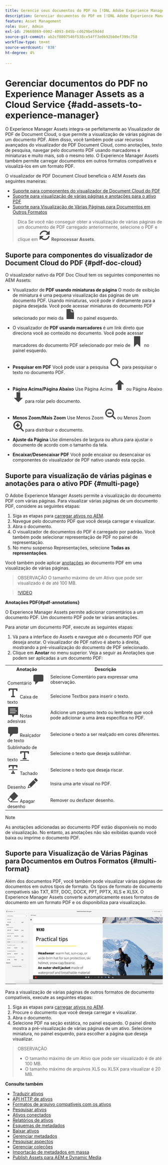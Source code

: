 ```yaml
---
title: Gerencie seus documentos do PDF no [!DNL Adobe Experience Manager].
description: Gerenciar documentos do PDF em [!DNL Adobe Experience Manager] as a [!DNL Cloud Service].
feature: Asset Management
role: User, Admin
exl-id: 29660869-6902-4093-845b-cd629be59d4d
source-git-commit: ab2cf8007546f538ce54ff3e0b92bb0ef399c758
workflow-type: tm+mt
source-wordcount: '838'
ht-degree: 4%

---
```


# Gerenciar documentos do PDF no Experience Manager Assets as a Cloud Service {#add-assets-to-experience-manager}

O Experience Manager Assets integra-se perfeitamente ao Visualizador de PDF de Document Cloud, o que permite a visualização de várias páginas de um documento PDF. Além disso, você também pode usar recursos avançados do visualizador de PDF Document Cloud, como anotações, texto de pesquisa, navegar pelo documento PDF usando marcadores e miniaturas e muito mais, sob o mesmo teto. O Experience Manager Assets também permite carregar documentos em outros formatos compatíveis e visualizá-los em um formato PDF.

O visualizador de PDF Document Cloud beneficia o AEM Assets das seguintes maneiras:
* [Suporte para componentes do visualizador de Document Cloud do PDF](#pdf-doc-cloud)
* [Suporte para visualização de várias páginas e anotações para o ativo PDF](#multi-page)
* [Suporte para Visualização de Várias Páginas para Documentos em Outros Formatos](#multi-format)

> Dica
> Se você não conseguir obter a visualização de várias páginas de um documento de PDF carregado anteriormente, selecione o PDF e clique em **![Reprocessar](/help/assets/assets/Reprocess.svg) Reprocessar Assets**.
>

## Suporte para componentes do visualizador de Document Cloud do PDF {#pdf-doc-cloud}

O visualizador nativo da PDF Doc Cloud tem os seguintes componentes no AEM Assets:

* Visualizador de **PDF usando miniaturas de página** O modo de exibição de miniatura é uma pequena visualização das páginas de um documento PDF. Usando miniaturas, você pode ir diretamente para a página desejada. Você pode acessar miniaturas do documento PDF selecionado por meio da ![miniatura](/help/assets/assets/thumbnail.svg) no painel esquerdo.

* O visualizador de **PDF usando marcadores** é um link direto que direciona você ao conteúdo no documento. Você pode acessar marcadores do documento PDF selecionado por meio de ![marcador](/help/assets/assets/bookmark.svg) no painel esquerdo.

* **Pesquisar em PDF** Você pode usar a pesquisa ![pesquisar](/help/assets/assets/Search.svg) para pesquisar o texto no documento PDF.

* **Página Acima/Página Abaixo** Use Página Acima ![Página Acima](/help/assets/assets/ArrowUp.svg) ou Página Abaixo ![Página Abaixo](/help/assets/assets/ArrowDown.svg) para rolar pelo documento.

* **Menos Zoom/Mais Zoom** Use Menos Zoom ![Menos Zoom](/help/assets/assets/ZoomOut.svg) ou Menos Zoom ![Mais Zoom](/help/assets/assets/ZoomIn.svg) para distribuir o documento.

* **Ajuste da Página** Use dimensões de largura ou altura para ajustar o documento de acordo com o tamanho da tela.

* **Encaixar/Desencaixar PDF** Você pode encaixar ou desencaixar os componentes do visualizador de PDF nativo usando esta opção.

## Suporte para visualização de várias páginas e anotações para o ativo PDF {#multi-page}

O Adobe Experience Manager Assets permite a visualização do documento PDF com várias páginas. Para visualizar várias páginas de um documento PDF, considere as seguintes etapas:

1. Siga as etapas para [carregar ativos no AEM](https://experienceleague.adobe.com/docs/experience-manager-cloud-service/content/assets/manage/add-assets.html?lang=en).
1. Navegue pelo documento PDF que você deseja carregar e visualizar.
1. Abra o documento.
1. O visualizador de documentos do PDF é carregado por padrão. Você também pode selecionar representação de PDF no painel de representação.
1. No menu suspenso Representações, selecione **Todas as representações**.

Você também pode aplicar [anotações](#pdf-annotations) ao documento PDF em uma visualização de várias páginas.

> OBSERVAÇÃO
> O tamanho máximo de um Ativo que pode ser visualizado é de até 100 MB.
>

>[!VIDEO](https://video.tv.adobe.com/v/3409355)

<!--
![Multi-page Preview](/help/assets/assets/multi-page.png)
-->

**Anotações PDF{#pdf-annotations}**

O Experience Manager Assets permite adicionar comentários a um documento PDF. Um documento PDF pode ter várias anotações.

Para anotar um documento PDF, execute as seguintes etapas:
1. Vá para a interface do Assets e navegue até o documento PDF que deseja anotar. O visualizador de PDF nativo é aberto à direita, mostrando a pré-visualização do documento de PDF selecionado.
1. Clique em **Anotar** no menu superior.
Veja a seguir as Anotações que podem ser aplicadas a um documento PDF:

<table>
        <tr>
             <th> Anotação </th>
            <th> Descrição </th>
        </tr>
        <tr>
           <td> Comentário <img src="/help/assets/assets/Comment.svg"> </td>
            <td> Selecione Comentário para expressar uma observação. </td>
        </tr>
        <tr>
            <td> <img src="/help/assets/assets/Text.svg"> Caixa de texto </td>
            <td> Selecione Textbox para inserir o texto. </td>
        </tr>
        <tr>
            <td> <img src="/help/assets/assets/Note.svg"> Notas adesivas </td>
            <td> Adicione um pequeno texto ou lembrete que você pode adicionar a uma área específica no PDF. </td>
        </tr>
        <tr>
            <td> <img src="/help/assets/assets/Comment.svg"> Realçador de texto </td>
            <td> Selecione o texto a ser realçado em cores diferentes. </td>
        </tr>
        <tr>
            <td> Sublinhado de texto <img src="/help/assets/assets/TextUnderline.svg"> </td>
            <td> Selecione o texto que deseja sublinhar. </td>
        </tr>
        <tr>
            <td> <img src="/help/assets/assets/TextStrikethrough.svg"> Tachado </td>
            <td> Selecione o texto que deseja riscar. </td>
        </tr>
        <tr>
            <td> Desenho <img src="/help/assets/assets/Draw.svg"> </td>
            <td> Insira uma arte visual no PDF. </td>
        </tr>
        <tr>
            <td> <img src="/help/assets/assets/Erase.svg"> Apagar desenho </td>
             <td> Remover ou desfazer desenho. </td>
        </tr>
    </table>

>[!NOTE]
>
>As anotações adicionadas ao documento PDF estão disponíveis no modo de visualização. No entanto, as anotações não são exibidas quando você baixa ou imprime o documento PDF.

## Suporte para Visualização de Várias Páginas para Documentos em Outros Formatos {#multi-format}

Além dos documentos PDF, você também pode visualizar várias páginas de documentos em outros tipos de formato. Os tipos de formato de documento compatíveis são TXT, RTF, DOC, DOCX, PPT, PPTX, XLS e XLSX. O Experience Manager Assets converte automaticamente esses formatos de documento em um formato PDF e os disponibiliza para visualização.

![Visualização de Documentos em Outros Formatos em Várias Páginas](/help/assets/assets/multi-page-other-formats.png)

Para a visualização de várias páginas de outros formatos de documento compatíveis, execute as seguintes etapas:
1. Siga as etapas para [carregar ativos no AEM](https://experienceleague.adobe.com/docs/experience-manager-cloud-service/content/assets/manage/add-assets.html?lang=en).
1. Procure o documento que você deseja carregar e visualizar.
1. Abra o documento.
1. Selecione PDF na seção estática, no painel esquerdo. O painel direito mostra a pré-visualização de várias páginas de um ativo. Selecione miniatura, no painel esquerdo, para escolher a página que deseja visualizar.

> OBSERVAÇÃO
> * O tamanho máximo de um Ativo que pode ser visualizado é de até 100 MB.
> * O tamanho máximo de arquivos XLS ou XLSX para visualizar é 20 MB.
>

**Consulte também**

* [Traduzir ativos](translate-assets.md)
* [API HTTP de ativos](mac-api-assets.md)
* [Formatos de arquivo compatíveis com os ativos](file-format-support.md)
* [Pesquisar ativos](search-assets.md)
* [Ativos conectados](use-assets-across-connected-assets-instances.md)
* [Relatórios de ativos](asset-reports.md)
* [Esquemas de metadados](metadata-schemas.md)
* [Baixar ativos](download-assets-from-aem.md)
* [Gerenciar metadados](manage-metadata.md)
* [Pesquisar aspectos](search-facets.md)
* [Gerenciar coleções](manage-collections.md)
* [Importação de metadados em massa](metadata-import-export.md)
* [Publish Assets para AEM e Dynamic Media](/help/assets/publish-assets-to-aem-and-dm.md)
